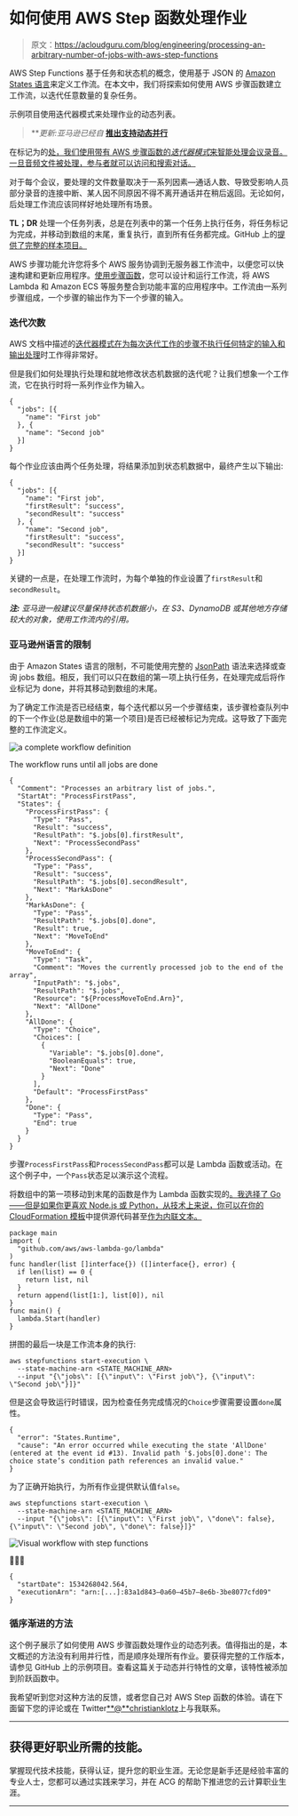 # 如何使用 AWS Step 函数处理作业

> 原文：<https://acloudguru.com/blog/engineering/processing-an-arbitrary-number-of-jobs-with-aws-step-functions>

AWS Step Functions 基于任务和状态机的概念，使用基于 JSON 的 [Amazon States 语言](https://states-language.net/spec.html)来定义工作流。在本文中，我们将探索如何使用 AWS 步骤函数建立工作流，以迭代任意数量的复杂任务。

示例项目使用迭代器模式来处理作业的动态列表。

> ***更新:*亚马逊已经自** [**推出支持动态并行**](https://aws.amazon.com/blogs/aws/new-step-functions-support-for-dynamic-parallelism/)

在标记为的[处，我们使用带有 AWS 步骤函数的*迭代器模式*来智能处理会议录音。一旦音频文件被处理，参与者就可以访问和搜索对话。](https://marked.ai/)

对于每个会议，要处理的文件数量取决于一系列因素—通话人数、导致受影响人员部分录音的连接中断、某人因不同原因不得不离开通话并在稍后返回。无论如何，后处理工作流应该同样好地处理所有场景。

**TL；DR** 处理一个任务列表，总是在列表中的第一个任务上执行任务，将任务标记为完成，并移动到数组的末尾，重复执行，直到所有任务都完成。GitHub 上的[提供了完整的样本项目。](https://github.com/christianklotz/aws-step-functions-iterate-sample)

AWS 步骤功能允许您将多个 AWS 服务协调到无服务器工作流中，以便您可以快速构建和更新应用程序。[使用步骤函数](https://acloudguru.com/blog/engineering/how-the-saga-pattern-manages-failures-with-aws-lambda-and-step-functions)，您可以设计和运行工作流，将 AWS Lambda 和 Amazon ECS 等服务整合到功能丰富的应用程序中。工作流由一系列步骤组成，一个步骤的输出作为下一个步骤的输入。

### 迭代次数

AWS 文档中描述的[迭代器模式在为每次迭代工作的步骤不执行任何特定的](https://docs.aws.amazon.com/step-functions/latest/dg/tutorial-create-iterate-pattern-section.html)[输入和输出处理](https://docs.aws.amazon.com/step-functions/latest/dg/amazon-states-language-input-output-processing.html)时工作得非常好。

但是我们如何处理执行处理和就地修改状态机数据的迭代呢？让我们想象一个工作流，它在执行时将一系列作业作为输入。

```
{
  "jobs": [{
    "name": "First job"
  }, {
    "name": "Second job"
  }]
}
```

每个作业应该由两个任务处理，将结果添加到状态机数据中，最终产生以下输出:

```
{
  "jobs": [{
    "name": "First job",
    "firstResult": "success",
    "secondResult": "success"
  }, {
    "name": "Second job",
    "firstResult": "success",
    "secondResult": "success"
  }]
}
```

关键的一点是，在处理工作流时，为每个单独的作业设置了`firstResult`和`secondResult`。

***注:*** *亚马逊一般建议尽量保持状态机数据小，在 S3、DynamoDB 或其他地方存储较大的对象，使用工作流内的引用。*

### 亚马逊州语言的限制

由于 Amazon States 语言的限制，不可能使用完整的 [JsonPath](https://github.com/json-path/JsonPath) 语法来选择或查询 jobs 数组。相反，我们可以只在数组的第一项上执行任务，在处理完成后将作业标记为 done，并将其移动到数组的末尾。

为了确定工作流是否已经结束，每个迭代都以另一个步骤结束，该步骤检查队列中的下一个作业(总是数组中的第一个项目)是否已经被标记为完成。这导致了下面完整的工作流定义。

![a complete workflow definition ](img/c26cf358dd1655231d9c8971a198e7bb.png)

The workflow runs until all jobs are done

```
{
  "Comment": "Processes an arbitrary list of jobs.",
  "StartAt": "ProcessFirstPass",
  "States": {
    "ProcessFirstPass": {
      "Type": "Pass",
      "Result": "success",
      "ResultPath": "$.jobs[0].firstResult",
      "Next": "ProcessSecondPass"
    },
    "ProcessSecondPass": {
      "Type": "Pass",
      "Result": "success",
      "ResultPath": "$.jobs[0].secondResult",
      "Next": "MarkAsDone"
    },
    "MarkAsDone": {
      "Type": "Pass",
      "ResultPath": "$.jobs[0].done",
      "Result": true,
      "Next": "MoveToEnd"
    },
    "MoveToEnd": {
      "Type": "Task",
      "Comment": "Moves the currently processed job to the end of the array",
      "InputPath": "$.jobs",
      "ResultPath": "$.jobs",
      "Resource": "${ProcessMoveToEnd.Arn}",
      "Next": "AllDone"
    },
    "AllDone": {
      "Type": "Choice",
      "Choices": [
        {
          "Variable": "$.jobs[0].done",
          "BooleanEquals": true,
          "Next": "Done"
        }
      ],
      "Default": "ProcessFirstPass"
    },
    "Done": {
      "Type": "Pass",
      "End": true
    }
  }
}
```

步骤`ProcessFirstPass`和`ProcessSecondPass`都可以是 Lambda 函数或活动。在这个例子中，一个`Pass`状态足以演示这个流程。

将数组中的第一项移动到末尾的函数是作为 Lambda 函数实现的[。我选择了 Go——但是如果你更喜欢 Node.js 或 Python，从技术上来说，你可以在你的 CloudFormation 模板](https://acloudguru.com/blog/engineering/running-webpack-on-aws-lambda)中提供源代码甚至[作为内联文本。](https://docs.aws.amazon.com/AWSCloudFormation/latest/UserGuide/aws-properties-lambda-function-code.html)

```
package main
import (
  "github.com/aws/aws-lambda-go/lambda"
)
func handler(list []interface{}) ([]interface{}, error) {
  if len(list) == 0 {
    return list, nil
  }
  return append(list[1:], list[0]), nil
}
func main() {
  lambda.Start(handler)
}
```

拼图的最后一块是工作流本身的执行:

```
aws stepfunctions start-execution \
  --state-machine-arn <STATE_MACHINE_ARN>
  --input "{\"jobs\": [{\"input\": \"First job\"}, {\"input\": \"Second job\"}]}"
```

但是这会导致运行时错误，因为检查任务完成情况的`Choice`步骤需要设置`done`属性。

```
{
  "error": "States.Runtime",
  "cause": "An error occurred while executing the state 'AllDone' (entered at the event id #13). Invalid path '$.jobs[0].done': The choice state’s condition path references an invalid value."
}
```

为了正确开始执行，为所有作业提供默认值`false`。

```
aws stepfunctions start-execution \
  --state-machine-arn <STATE_MACHINE_ARN>
  --input "{\"jobs\": [{\"input\": \"First job\", \"done\": false}, {\"input\": \"Second job\", \"done\": false}]}"
```

![Visual workflow with step functions](img/947a626cb337dba67ce722a262e83b04.png)

🎉🎉🎉

```
{
  "startDate": 1534268042.564, 
  "executionArn": "arn:[...]:83a1d843–0a60–45b7–8e6b-3be8077cfd09"
}
```

### 循序渐进的方法

这个例子展示了如何使用 AWS 步骤函数处理作业的动态列表。值得指出的是，本文概述的方法没有利用并行性，而是顺序处理所有作业。要获得完整的工作版本，请参见 GitHub 上的示例项目。查看这篇关于动态并行特性的文章，该特性被添加到阶跃函数中。

我希望听到您对这种方法的反馈，或者您自己对 AWS Step 函数的体验。请在下面留下您的评论或在 Twitter[**@**christianklotz](https://twitter.com/christianklotz)上与我联系。

* * *

## 获得更好职业所需的技能。

掌握现代技术技能，获得认证，提升您的职业生涯。无论您是新手还是经验丰富的专业人士，您都可以通过实践来学习，并在 ACG 的帮助下推进您的云计算职业生涯。

* * *